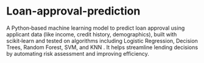 # Loan-approval-prediction
A Python‑based machine learning model to predict loan approval using applicant data (like income, credit history, demographics), built with scikit‑learn and tested on algorithms including Logistic Regression, Decision Trees, Random Forest, SVM, and KNN . It helps streamline lending decisions by automating risk assessment and improving efficiency.
